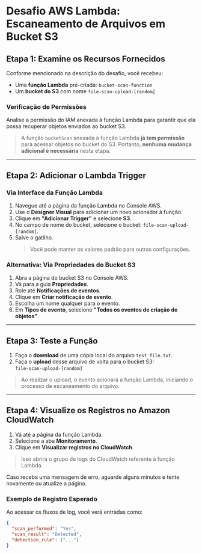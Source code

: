 # Desafio AWS Lambda: Escaneamento de Arquivos em Bucket S3

## Etapa 1: Examine os Recursos Fornecidos

Conforme mencionado na descrição do desafio, você recebeu:

- Uma **função Lambda** pré-criada: `bucket-scan-function`
- Um **bucket do S3** com nome `file-scan-upload-[random]`

### Verificação de Permissões

Analise a permissão do IAM anexada à função Lambda para garantir que ela possa recuperar objetos enviados ao bucket S3.

> A função `bucketScan` anexada à função Lambda **já tem permissão** para acessar objetos no bucket do S3. Portanto, **nenhuma mudança adicional é necessária** nesta etapa.

---

## Etapa 2: Adicionar o Lambda Trigger

### Via Interface da Função Lambda

1. Navegue até a página da função Lambda no Console AWS.
2. Use o **Designer Visual** para adicionar um novo acionador à função.
3. Clique em **"Adicionar Trigger"** e selecione **S3**.
4. No campo de nome do bucket, selecione o bucket: `file-scan-upload-[random]`.
5. Salve o gatilho.  
   > Você pode manter os valores padrão para outras configurações.

### Alternativa: Via Propriedades do Bucket S3

1. Abra a página do bucket S3 no Console AWS.
2. Vá para a guia **Propriedades**.
3. Role até **Notificações de eventos**.
4. Clique em **Criar notificação de evento**.
5. Escolha um nome qualquer para o evento.
6. Em **Tipos de evento**, selecione **"Todos os eventos de criação de objetos"**.

---

## Etapa 3: Teste a Função

1. Faça o **download** de uma cópia local do arquivo `test_file.txt`.
2. Faça o **upload** desse arquivo de volta para o bucket S3:  
   `file-scan-upload-[random]`

> Ao realizar o upload, o evento acionará a função Lambda, iniciando o processo de escaneamento do arquivo.

---

## Etapa 4: Visualize os Registros no Amazon CloudWatch

1. Vá até a página da função Lambda.
2. Selecione a aba **Monitoramento**.
3. Clique em **Visualizar registros no CloudWatch**.

> Isso abrirá o grupo de logs do CloudWatch referente à função Lambda.

Caso receba uma mensagem de erro, aguarde alguns minutos e tente novamente ou atualize a página.

### Exemplo de Registro Esperado

Ao acessar os fluxos de log, você verá entradas como:

```json
{
  "scan_performed": "Yes",
  "scan_result": "Detected",
  "detection_rule": ["..."]
}
